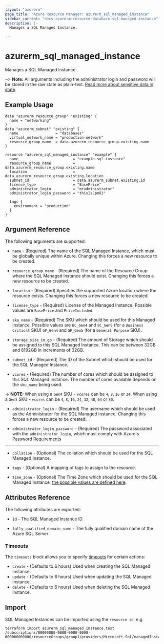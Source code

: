 ```yaml
---
layout: "azurerm"
page_title: "Azure Resource Manager: azurerm_sql_managed_instance"
sidebar_current: "docs-azurerm-resource-database-sql-managed-instance"
description: |-
  Manages a SQL Managed Instance.

---
```


# azurerm_sql_managed_instance

Manages a SQL Managed Instance.

~> **Note:** All arguments including the administrator login and password will be stored in the raw state as plain-text.
[Read more about sensitive data in state](/docs/state/sensitive-data.html).

## Example Usage

```hcl
data "azurerm_resource_group" "existing" {
  name = "networking"
}
data "azurerm_subnet" "existing" {
  name                 = "databases"
  virtual_network_name = "production-network"
  resource_group_name  = data.azurerm_resource_group.existing.name
}

resource "azurerm_sql_managed_instance" "example" {
  name                         = "example-sql-instance"
  resource_group_name          = data.azurerm_resource_group.existing.name
  location                     = data.azurerm_resource_group.existing.location
  subnet_id                    = data.azurerm_subnet.existing.id
  license_type                 = "BasePrice"
  administrator_login          = "mradministrator"
  administrator_login_password = "thisIsJpm81"

  tags {
    environment = "production"
  }
}
```
## Argument Reference

The following arguments are supported:

* `name` - (Required) The name of the SQL Managed Instance, which must be globally unique within Azure. Changing this forces a new resource to be created.

* `resource_group_name` - (Required) The name of the Resource Group where the SQL Managed Instance should exist. Changing this forces a new resource to be created.

* `location` - (Required) Specifies the supported Azure location where the resource exists. Changing this forces a new resource to be created.

* `license_type` - (Required) License of the Managed Instance. Possible values are `BasePrice` and `PriceIncluded`.

* `sku_name` - (Required) The SKU which should be used for this Managed Instance. Possible values are `BC_Gen4` and `BC_Gen5` (for a `Business Critical` SKU) `GP_Gen4` and `GP_Gen5` (for a `General Purpose` SKU).

* `storage_size_in_gb` - (Required) The amount of Storage which should be assigned to this SQL Managed Instance. This can be between 32GB and 8192GB in increments of 32GB.

* `subnet_id` - (Required) The ID of the Subnet which should be used for the SQL Managed Instance.

* `vcores` - (Required) The number of cores which should be assigned to this SQL Managed Instance. The number of cores available depends on the `sku_name` being used.

-> **NOTE:** When using a `Gen4` SKU - `vcores` can be `4`, `8`, `16` or `24`. When using a `Gen5` SKU - `vcores` can be `4`, `8`, `16`, `24`, `32`, `40`, `64` or `80`.

* `administrator_login` - (Required) The username which should be used as the Administrator for the SQL Managed Instance. Changing this forces a new resource to be created.

* `administrator_login_password` - (Required) The password associated with the `administrator_login`, which must comply with Azure's [Password Requirements](https://msdn.microsoft.com/library/ms161959.aspx)

---

* `collation` - (Optional) The collation which should be used for the SQL Managed Instance.

* `tags` - (Optional) A mapping of tags to assign to the resource.

* `time_zone` - (Optional) The Time Zone which should be used for the SQL Managed Instance, [the possible values are defined here](https://jackstromberg.com/2017/01/list-of-time-zones-consumed-by-azure/).

## Attributes Reference

The following attributes are exported:

* `id` - The SQL Managed Instance ID.

* `fully_qualified_domain_name` - The fully qualified domain name of the Azure SQL Server

### Timeouts

The `timeouts` block allows you to specify [timeouts](https://www.terraform.io/docs/configuration/resources.html#timeouts) for certain actions:

* `create` - (Defaults to 6 hours) Used when creating the SQL Managed Instance.
* `update` - (Defaults to 6 hours) Used when updating the SQL Managed Instance.
* `delete` - (Defaults to 6 hours) Used when deleting the SQL Managed Instance.

## Import

SQL Managed Instances can be imported using the `resource id`, e.g.

```shell
terraform import azurerm_sql_managed_instance.test /subscriptions/00000000-0000-0000-0000-000000000000/resourceGroups/group1/providers/Microsoft.Sql/managedInstances/instance1
```
